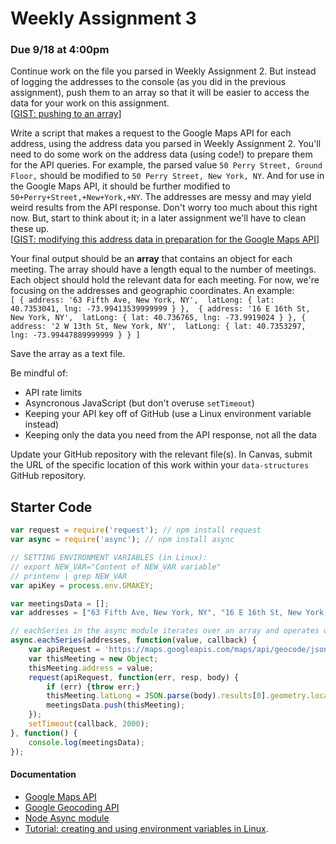 # Weekly Assignment 3

### Due 9/18 at 4:00pm

Continue work on the file you parsed in Weekly Assignment 2. But instead of logging the addresses to the console (as you did in the previous assignment), push them to an array so that it will be easier to access the data for your work on this assignment.  
[[GIST: pushing to an array](https://gist.github.com/aaronxhill/38067bb58805896fdbb5)]

Write a script that makes a request to the Google Maps API for each address, using the address data you parsed in Weekly Assignment 2. You'll need to do some work on the address data (using code!) to prepare them for the API queries. For example, the parsed value `50 Perry Street, Ground Floor,` should be modified to `50 Perry Street, New York, NY`. And for use in the Google Maps API, it should be further modified to `50+Perry+Street,+New+York,+NY`. The addresses are messy and may yield weird results from the API response. Don't worry too much about this right now. But, start to think about it; in a later assignment we'll have to clean these up.  
[[GIST: modifying this address data in preparation for the Google Maps API](https://gist.github.com/aaronxhill/e44cade3e426349470b5)]

Your final output should be an **array** that contains an object for each meeting. The array should have a length equal to the number of meetings. Each object should hold the relevant data for each meeting. For now, we're focusing on the addresses and geographic coordinates. An example:  
`[ { address: '63 Fifth Ave, New York, NY', 
latLong: { lat: 40.7353041, lng: -73.99413539999999 } }, 
{ address: '16 E 16th St, New York, NY', 
latLong: { lat: 40.736765, lng: -73.9919024 } },
{ address: '2 W 13th St, New York, NY', 
latLong: { lat: 40.7353297, lng: -73.99447889999999 } } ]`

Save the array as a text file.

Be mindful of:  
* API rate limits  
* Asyncronous JavaScript (but don't overuse `setTimeout`)  
* Keeping your API key off of GitHub (use a Linux environment variable instead)  
* Keeping only the data you need from the API response, not all the data  

Update your GitHub repository with the relevant file(s). In Canvas, submit the URL of the specific location of this work within your `data-structures` GitHub repository. 

## Starter Code

```javascript
var request = require('request'); // npm install request
var async = require('async'); // npm install async

// SETTING ENVIRONMENT VARIABLES (in Linux): 
// export NEW_VAR="Content of NEW_VAR variable"
// printenv | grep NEW_VAR
var apiKey = process.env.GMAKEY;

var meetingsData = [];
var addresses = ["63 Fifth Ave, New York, NY", "16 E 16th St, New York, NY", "2 W 13th St, New York, NY"];

// eachSeries in the async module iterates over an array and operates on each item in the array in series
async.eachSeries(addresses, function(value, callback) {
    var apiRequest = 'https://maps.googleapis.com/maps/api/geocode/json?address=' + value.split(' ').join('+') + '&key=' + apiKey;
    var thisMeeting = new Object;
    thisMeeting.address = value;
    request(apiRequest, function(err, resp, body) {
        if (err) {throw err;}
        thisMeeting.latLong = JSON.parse(body).results[0].geometry.location;
        meetingsData.push(thisMeeting);
    });
    setTimeout(callback, 2000);
}, function() {
    console.log(meetingsData);
});
```

#### Documentation

* [Google Maps API](https://developers.google.com/maps/documentation/javascript/tutorial)
* [Google Geocoding API](https://developers.google.com/maps/documentation/geocoding/intro)
* [Node Async module](http://caolan.github.io/async/)
* [Tutorial: creating and using environment variables in Linux](https://www.digitalocean.com/community/tutorials/how-to-read-and-set-environmental-and-shell-variables-on-a-linux-vps).
